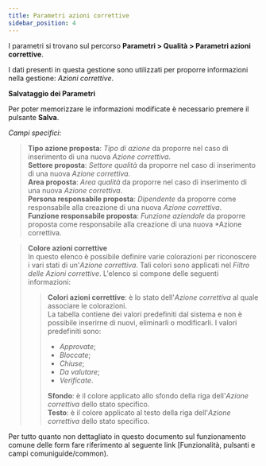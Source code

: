 ```yaml
---
title: Parametri azioni correttive
sidebar_position: 4
---
```


I parametri si trovano sul percorso **Parametri > Qualità > Parametri azioni correttive**.

I dati presenti in questa gestione sono utilizzati per proporre informazioni nella gestione: *Azioni correttive*.   

**Salvataggio dei Parametri**

Per poter memorizzare le informazioni modificate è necessario premere il pulsante **Salva**.   

*Campi specifici*: 
    
> **Tipo azione proposta**: *Tipo di azione* da proporre nel caso di inserimento di una nuova *Azione correttiva*.   
> **Settore proposta**: *Settore qualità* da proporre nel caso di inserimento di una nuova *Azione correttiva*.   
> **Area proposta**: *Area qualità* da proporre nel caso di inserimento di una nuova *Azione correttiva*.   
> **Persona responsabile proposta**: *Dipendente* da proporre come responsabile alla creazione di una nuova *Azione correttiva*.   
> **Funzione responsabile proposta**: *Funzione aziendale* da proporre proposta come responsabile alla creazione di una nuova *Azione correttiva.   

> **Colore azioni correttive**   
> In questo elenco è possibile definire varie colorazioni per riconoscere i vari stati di un'*Azione correttiva*.
> Tali colori sono applicati nel *Filtro delle Azioni correttive*. L'elenco si compone delle seguenti informazioni:   
>> **Colori azioni correttive**: è lo stato dell'*Azione correttiva* al quale associare le colorazioni.   
>> La tabella contiene dei valori predefiniti dal sistema e non è possibile inserirne di nuovi, eliminarli o modificarli. I valori predefiniti sono:
>> - *Approvate*;   
>> - *Bloccate*;   
>> - *Chiuse*;   
>> - *Da valutare*;   
>> - *Verificate*.   
>>
>> **Sfondo**: è il colore applicato allo sfondo della riga dell'*Azione correttiva* dello stato specifico.   
>> **Testo**: è il colore applicato al testo della riga dell'*Azione correttiva* dello stato specifico.   

Per tutto quanto non dettagliato in questo documento sul funzionamento comune delle form fare riferimento al seguente link [Funzionalità, pulsanti e campi comuniguide/common).
